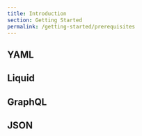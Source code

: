 ```yaml
---
title: Introduction
section: Getting Started
permalink: /getting-started/prerequisites
---
```

## YAML

## Liquid

## GraphQL

## JSON
